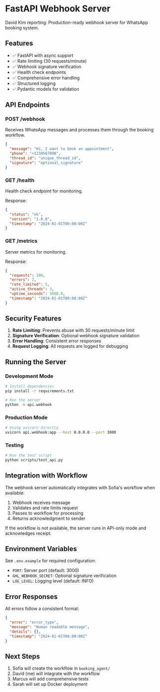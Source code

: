 # FastAPI Webhook Server

David Kim reporting: Production-ready webhook server for WhatsApp booking system.

## Features

- ✅ FastAPI with async support
- ✅ Rate limiting (30 requests/minute)
- ✅ Webhook signature verification
- ✅ Health check endpoints
- ✅ Comprehensive error handling
- ✅ Structured logging
- ✅ Pydantic models for validation

## API Endpoints

### POST /webhook
Receives WhatsApp messages and processes them through the booking workflow.

```json
{
  "message": "Hi, I want to book an appointment",
  "phone": "+1234567890",
  "thread_id": "unique_thread_id",
  "signature": "optional_signature"
}
```

### GET /health
Health check endpoint for monitoring.

Response:
```json
{
  "status": "ok",
  "version": "1.0.0",
  "timestamp": "2024-01-01T00:00:00Z"
}
```

### GET /metrics
Server metrics for monitoring.

Response:
```json
{
  "requests": 100,
  "errors": 2,
  "rate_limited": 5,
  "active_threads": 3,
  "uptime_seconds": 3600.0,
  "timestamp": "2024-01-01T00:00:00Z"
}
```

## Security Features

1. **Rate Limiting**: Prevents abuse with 30 requests/minute limit
2. **Signature Verification**: Optional webhook signature validation
3. **Error Handling**: Consistent error responses
4. **Request Logging**: All requests are logged for debugging

## Running the Server

### Development Mode
```bash
# Install dependencies
pip install -r requirements.txt

# Run the server
python -m api.webhook
```

### Production Mode
```bash
# Using uvicorn directly
uvicorn api.webhook:app --host 0.0.0.0 --port 3000
```

### Testing
```bash
# Run the test script
python scripts/test_api.py
```

## Integration with Workflow

The webhook server automatically integrates with Sofia's workflow when available:

1. Webhook receives message
2. Validates and rate limits request
3. Passes to workflow for processing
4. Returns acknowledgment to sender

If the workflow is not available, the server runs in API-only mode and acknowledges receipt.

## Environment Variables

See `.env.example` for required configuration:
- `PORT`: Server port (default: 3000)
- `GHL_WEBHOOK_SECRET`: Optional signature verification
- `LOG_LEVEL`: Logging level (default: INFO)

## Error Responses

All errors follow a consistent format:
```json
{
  "error": "error_type",
  "message": "Human readable message",
  "details": {},
  "timestamp": "2024-01-01T00:00:00Z"
}
```

## Next Steps

1. Sofia will create the workflow in `booking_agent/`
2. David (me) will integrate with the workflow
3. Marcus will add comprehensive tests
4. Sarah will set up Docker deployment